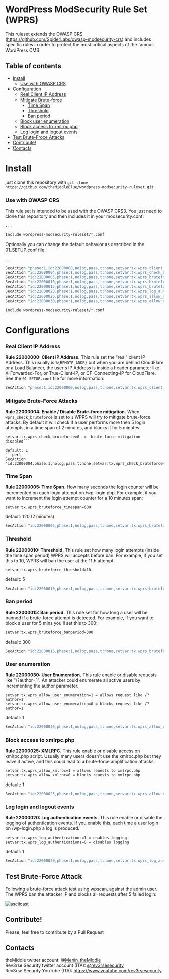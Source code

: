 # WordPress ModSecurity Rule Set (WPRS)
This ruleset extends the OWASP CRS (https://github.com/SpiderLabs/owasp-modsecurity-crs) and includes specific rules in order to protect the most critical aspects of the famous WordPress CMS.

## Table of contents
- [Install](https://github.com/theMiddleBlue/wordpress-modsecurity-ruleset#install)
  - [Use with OWASP CRS](https://github.com/theMiddleBlue/wordpress-modsecurity-ruleset#use-with-owasp-crs)
- [Configuration](https://github.com/theMiddleBlue/wordpress-modsecurity-ruleset#configurations)
  - [Real Client IP Address](https://github.com/theMiddleBlue/wordpress-modsecurity-ruleset#real-client-ip-address)
  - [Mitigate Brute-force](https://github.com/theMiddleBlue/wordpress-modsecurity-ruleset#mitigate-brute-force-attacks)
    - [Time Span](https://github.com/theMiddleBlue/wordpress-modsecurity-ruleset#time-span)
    - [Threshold](https://github.com/theMiddleBlue/wordpress-modsecurity-ruleset#threshold)
    - [Ban period](https://github.com/theMiddleBlue/wordpress-modsecurity-ruleset#ban-period)
  - [Block user enumeration](https://github.com/theMiddleBlue/wordpress-modsecurity-ruleset#user-enumeration)
  - [Block access to xmlrpc.php](https://github.com/theMiddleBlue/wordpress-modsecurity-ruleset#block-access-to-xmlrpcphp)
  - [Log login and logout events](https://github.com/theMiddleBlue/wordpress-modsecurity-ruleset#log-login-and-logout-events)
- [Test Brute-Froce Attacks](https://github.com/theMiddleBlue/wordpress-modsecurity-ruleset#test-brute-force-attack)
- [Contribute!](https://github.com/theMiddleBlue/wordpress-modsecurity-ruleset#contribute)
- [Contacts](https://github.com/theMiddleBlue/wordpress-modsecurity-ruleset#contacts)

# Install
just clone this repository with `git clone https://github.com/theMiddleBlue/wordpress-modsecurity-ruleset.git`

### Use with OWASP CRS
This rule set is intended to be used with the OWASP CRS3. You just need to clone this repository and then includes it in your modsecurity.conf:

```perl
...

Include wordpress-modsecurity-ruleset/*.conf
```

Optionally you can change the default behavior as described in the 01_SETUP.conf file:

```perl
...

SecAction "phase:1,id:22000000,nolog,pass,t:none,setvar:tx.wprs_client_ip=%{REMOTE_ADDR}"
SecAction "id:22000004,phase:1,nolog,pass,t:none,setvar:tx.wprs_check_bruteforce=1"
SecAction "id:22000005,phase:1,nolog,pass,t:none,setvar:tx.wprs_bruteforce_timespan=120"
SecAction "id:22000010,phase:1,nolog,pass,t:none,setvar:tx.wprs_bruteforce_threshold=5"
SecAction "id:22000015,phase:1,nolog,pass,t:none,setvar:tx.wprs_bruteforce_banperiod=300"
SecAction "id:22000020,phase:1,nolog,pass,t:none,setvar:tx.wprs_log_authentications=1"
SecAction "id:22000025,phase:1,nolog,pass,t:none,setvar:tx.wprs_allow_xmlrpc=0"
SecAction "id:22000030,phase:1,nolog,pass,t:none,setvar:tx.wprs_allow_user_enumeration=0"

Include wordpress-modsecurity-ruleset/*.conf
```

# Configurations

### Real Client IP Address
**Rule 22000000: Client IP Address.** This rule set the "real" client IP Address.
This usually is `%{REMOTE_ADDR}` but when you are behind CloudFlare or a Load Balancer,
the user's IP Address is inside a header parameter like X-Forwarded-For, or True-Client-IP,
or CF-Connecting-IP for CloudFlare. See the `01-SETUP.conf` file for more information:

```perl
SecAction "phase:1,id:22000000,nolog,pass,t:none,setvar:tx.wprs_client_ip=%{REMOTE_ADDR}"
```

### Mitigate Brute-Force Attacks
**Rule 22000004: Enable / Disable Brute-force mitigation.**
When `wprs_check_bruteforce` is set to `1` WPRS will try to mitigate brute-force attacks.
By default it will check if a user performs more then 5 login attempts, in a time span of 2 minutes,
and blocks it for 5 minutes.

```setvar:tx.wprs_check_bruteforce=1  =  brute-force mitigation enabled
setvar:tx.wprs_check_bruteforce=0  =  brute-force mitigation disabled```

default: 1
```perl
SecAction "id:22000004,phase:1,nolog,pass,t:none,setvar:tx.wprs_check_bruteforce=1"
```

### Time Span
**Rule 22000005: Time Span.**
How many seconds the login counter will be incremented
on each login attempt on /wp-login.php. For example, if you
want to increment the login attempt counter for a 10 minutes span:

```setvar:tx.wprs_bruteforce_timespan=600```

default: 120 (2 minutes)

```perl
SecAction "id:22000005,phase:1,nolog,pass,t:none,setvar:tx.wprs_bruteforce_timespan=120"
```

### Threshold
**Rule 22000010: Threshold.**
This rule set how many login attempts (inside the time span period) WPRS will accepts before ban.
For example, if you set this to 10, WPRS will ban the user at the 11th attempt.

```setvar:tx.wprs_bruteforce_threshold=10```

default: 5

```perl
SecAction "id:22000010,phase:1,nolog,pass,t:none,setvar:tx.wprs_bruteforce_threshold=5"
```

### Ban period
**Rule 22000015: Ban period.**
This rule set for how long a user will be banned if a brute-force attempt is detected.
For example, if you want to block a user for 5 mins you'll set this to 300:

```setvar:tx.wprs_bruteforce_banperiod=300```

default: 300

```perl
SecAction "id:22000015,phase:1,nolog,pass,t:none,setvar:tx.wprs_bruteforce_banperiod=300"
```

### User enumeration
**Rule 22000030: User Enumeration.**
This rule enable or disable requests like "/?author=1".
An attacker could enumerate all active users by incrementing
the author parameter.

```
setvar:tx.wprs_allow_user_enumeration=1 = allows request like /?author=1
setvar:tx.wprs_allow_user_enumeration=0 = blocks request like /?author=1
```

default: 1

```perl
SecAction "id:22000030,phase:1,nolog,pass,t:none,setvar:tx.wprs_allow_user_enumeration=1"
```

### Block access to xmlrpc.php
**Rule 22000025: XMLRPC.**
This rule enable or disable access on xmlrpc.php script.
Usually many users doesn't use the xmlrpc.php but they leave it
active, and this could lead to a brute-force amplification attacks.

```
setvar:tx.wprs_allow_xmlrpc=1 = allows reuests to xmlrpc.php
setvar:tx.wprs_allow_xmlrpc=0 = blocks reuests to xmlrpc.php
```

default: 1

```perl
SecAction "id:22000025,phase:1,nolog,pass,t:none,setvar:tx.wprs_allow_xmlrpc=1"
```

### Log login and logout events
**Rule 22000020: Log authentication events.**
This rule enable or disable the logging of authentication events.
If you enable this, each time a user login on /wp-login.php a log is produced.

```
setvar:tx.wprs_log_authentications=1 = enables logging
setvar:tx.wprs_log_authentications=0 = disables logging
```

default: 1

```perl
SecAction "id:22000020,phase:1,nolog,pass,t:none,setvar:tx.wprs_log_authentications=1"
```

## Test Brute-Force Attack
Following a brute-force attack test using wpscan, against the admin user.
The WPRS ban the attacker IP and blocks all requests after 5 failed login:

[![asciicast](https://asciinema.org/a/192223.png)](https://asciinema.org/a/192223)


## Contribute!
Please, feel free to contribute by a Pull Request


## Contacts
theMiddle twitter account: [@Menin_theMiddle](https://twitter.com/Menin_TheMiddle)<br>
Rev3rse Security twitter account (ITA): [@rev3rsesecurity](https://twitter.com/rev3rsesecurity)<br>
Rev3rse Security YouTube (ITA): https://www.youtube.com/rev3rsesecurity
